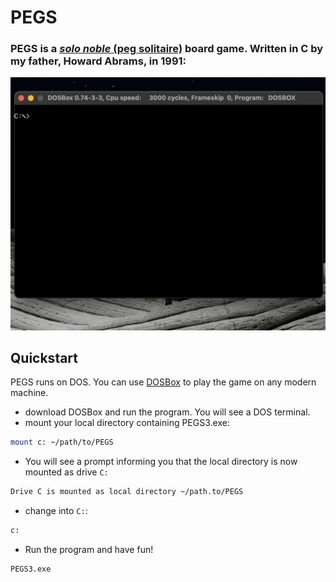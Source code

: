 # PEGS

### PEGS is a [_solo noble_ (peg solitaire)](https://en.wikipedia.org/wiki/Peg_solitaire) board game. Written in C by my father, Howard Abrams, in 1991:

![PEGS gif](./demo.gif)

## Quickstart

PEGS runs on DOS. You can use [DOSBox](https://www.dosbox.com/) to play the game on any modern machine.

* download DOSBox and run the program. You will see a DOS terminal.
* mount your local directory containing PEGS3.exe:

```bash
mount c: ~/path/to/PEGS
```
* You will see a prompt informing you that the local directory is now mounted as drive `C:`

```bash
Drive C is mounted as local directory ~/path.to/PEGS
```

* change into `C:`:

```bash
c:
```

* Run the program and have fun!

```bash
PEGS3.exe
```
